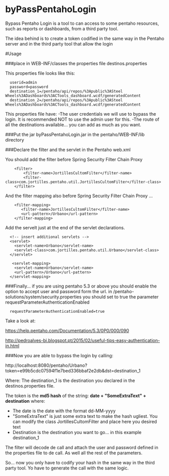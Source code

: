 # byPassPentahoLogin


Bypass Pentaho Login is a tool to can access to some pentaho resources, such as reports or dashboards, from a third party tool.

The idea behind is to create a token codified in the same way in the Pentaho  server and in the third party tool that allow the login


#Usage

###place in WEB-INF/classes the properties file destinos.properties

This properties file looks like this:
```
  userid=admin
  password=password
  destination_1=/pentaho/api/repos/%3Apublic%3ASteel Wheels%3ADashboards%3ACTools_dashboard.wcdf/generatedContent
  destination_2=/pentaho/api/repos/%3Apublic%3ASteel Wheels%3ADashboards%3ACTools_dashboard.wcdf/generatedContent
```

This properties file have:
-The user credentials we will use to bypass the login. It is recommended  NOT to use the admin user for this.
-The route of all the destinations available... you can add as much as you want.


###Put the jar byPassPentahoLogin.jar in the pentaho/WEB-INF/lib directory 


###Declare the filter and the servlet in the Pentaho web.xml

You should add the filter before Spring Security Filter Chain Proxy
```
	<filter>
		<filter-name>JortillesCultomFilter</filter-name>
		<filter-class>com.jortilles.pentaho.util.JortillesCultomFilter</filter-class>
	</filter>
```
And the filter mapping also before Spring Security Filter Chain Proxy ...

```
    <filter-mapping>
	   <filter-name>JortillesCultomFilter</filter-name>
	   <url-pattern>/Urbano</url-pattern>
	</filter-mapping>
```

Add the servelt just at the end of the servlet declarations.
```
  <!-- insert additional servlets -->
  <servlet>
    <servlet-name>Urbano</servlet-name>
    <servlet-class>com.jortilles.pentaho.util.Urbano</servlet-class>
  </servlet>
  
   <servlet-mapping>
    <servlet-name>Urbano</servlet-name>
    <url-pattern>/Urbano</url-pattern>
  </servlet-mapping>
```


###Finally...
if you are using pentaho 5.3 or above you should  enable the option to accept user and password form the url. in /pentaho-solutions/system/security.properties you should set to true the parameter requestParameterAuthenticationEnabled

```
  requestParameterAuthenticationEnabled=true
```

Take a look at:
  
  https://help.pentaho.com/Documentation/5.3/0P0/000/090
  
  http://pedroalves-bi.blogspot.pt/2015/02/useful-tips-easy-authentication-in.html



###Now you are able to bypass the login by calling:


  http://localhost:8080/pentaho/Urbano?token=e99b5cdc07594f1e7bed336bbaf2e2db&dst=destination_1


Where: 
 The destination_1 is the destination you declared in the destinos.properties file.
 
 The token is the __md5 hash__   of the string:   __date + "SomeExtraText" + destination__  where:
* The date is the date with the format dd-MM-yyyy
* "SomeExtraText" is just some extra text to make the hash ugliest. You can modify the class JortillesCultomFilter and place here you desired  text
* Destination is the destination you want to go... in this example destination_1
    

The filter will decode de call and attach the user and password defined in the properties file to de call. As well all the rest of the parameters.

So... now you only have to codify your hash in the same way in the third party tool.  Yo have to generate the call with the same logic.




